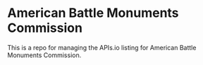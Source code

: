 # American Battle Monuments Commission
This is a repo for managing the APIs.io listing for American Battle Monuments Commission.
